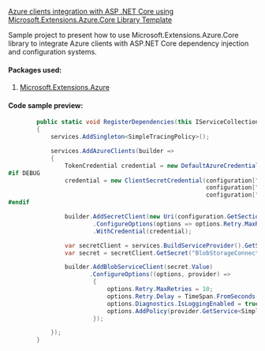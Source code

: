 [Azure clients integration with ASP .NET Core using Microsoft.Extensions.Azure.Core Library Template](https://github.com/Daniel-Krzyczkowski/AzureDeveloperTemplates/tree/master/src/azure-core-extensions-asp-net-core-template)

Sample project to present how to use Microsoft.Extensions.Azure.Core library to integrate Azure clients with ASP.NET Core dependency injection and configuration systems.

#### Packages used:
1. [Microsoft.Extensions.Azure](https://www.nuget.org/packages/Microsoft.Extensions.Azure/)

#### Code sample preview:

```csharp
        public static void RegisterDependencies(this IServiceCollection services, IConfiguration configuration)
        {
            services.AddSingleton<SimpleTracingPolicy>();

            services.AddAzureClients(builder =>
            {
                TokenCredential credential = new DefaultAzureCredential();
#if DEBUG
                credential = new ClientSecretCredential(configuration["AZURE_TENANT_ID"],
                                                        configuration["AZURE_CLIENT_ID"],
                                                        configuration["AZURE_CLIENT_SECRET"]);
#endif

                builder.AddSecretClient(new Uri(configuration.GetSection("KeyVaultSettings:Url").Value))
                        .ConfigureOptions(options => options.Retry.MaxRetries = 3)
                        .WithCredential(credential);

                var secretClient = services.BuildServiceProvider().GetService<SecretClient>();
                var secret = secretClient.GetSecret("BlobStorageConnectionString").Value;

                builder.AddBlobServiceClient(secret.Value)
                       .ConfigureOptions((options, provider) =>
                        {
                            options.Retry.MaxRetries = 10;
                            options.Retry.Delay = TimeSpan.FromSeconds(3);
                            options.Diagnostics.IsLoggingEnabled = true;
                            options.AddPolicy(provider.GetService<SimpleTracingPolicy>(), HttpPipelinePosition.PerCall);
                        });

            });
        }
```